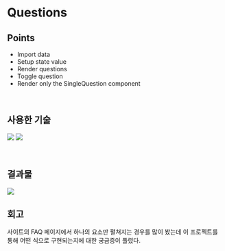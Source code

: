 # Questions

## Points

- Import data
- Setup state value
- Render questions
- Toggle question
- Render only the SingleQuestion component

<br />

## 사용한 기술

<img src="https://img.shields.io/badge/react-61DAFB?style=for-the-badge&logo=react&logoColor=black"> <img src="https://img.shields.io/badge/react_icons-555555?style=for-the-badge">

<br />

## 결과물

<img src="https://github.com/pyozz/react-projects-course/assets/92071025/033e3c3c-e65e-4dc2-9f52-f5a1c351f115" />

<br />

## 회고

사이트의 FAQ 페이지에서 하나의 요소만 펼쳐지는 경우를 많이 봤는데 이 프로젝트를 통해 어떤 식으로 구현되는지에 대한 궁금증이 풀렸다.
